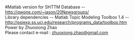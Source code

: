 #Matlab version for SHTTM
Database -- http://qwone.com/~jason/20Newsgroups/</br>
Library dependencies -- Matlab Topic Modeling Toolbox 1.4 -- http://psiexp.ss.uci.edu/research/programs_data/toolbox.htm </br>
Power by Zhuoxiong Zhao</br>
Please contact e-mail : zhuoxiong.zhao@gmail.com
